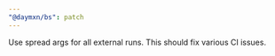 ```yaml
---
"@daymxn/bs": patch
---
```


Use spread args for all external runs. This should fix various CI issues.
